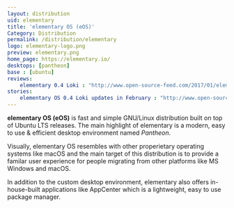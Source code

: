 ```yaml
---
layout: distribution
uid: elementary
title: 'elementary OS (eOS)'
Category: Distribution
permalink: /distribution/elementary
logo: elementary-logo.png
preview: elementary.png
home_page: https://elementary.io/
desktops: [pantheon]
base : [ubuntu]
reviews:
    elementary 0.4 Loki : "http://www.open-source-feed.com/2017/01/elementary-os-looks-cool-but-package.html"
stories:
    elementary OS 0.4 Loki updates in February : "http://www.open-source-feed.com/2017/03/elementary-os-04-loki-updates-in.html"
---
```


**elementary OS (eOS)** is fast and simple GNU/Linux distribution built on top of Ubuntu LTS releases. The main highlight of elementary is a modern, easy to use & efficient desktop environment named *Pantheon*.

Visually, elementary OS resembles with other properietary operating systems like macOS and the main 
target of this distribution is to provide a familar user experience for people migrating from other
platforms like MS Windows and macOS.

In addition to the custom desktop environment, elementary also offers in-house-built applications like
AppCenter which is a lightweight, easy to use package manager.
